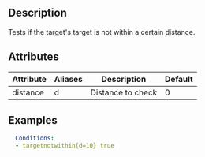 ## Description
Tests if the target's target is not within a certain distance.


## Attributes

| Attribute | Aliases   | Description                                                          | Default |
|-----------|-----------|----------------------------------------------------------------------|---------|
| distance  | d         | Distance to check                                                    | 0       |


## Examples
```yaml
  Conditions:
  - targetnotwithin{d=10} true
```